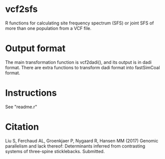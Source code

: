 # vcf2sfs
R functions for calculating site frequency spectrum (SFS) or joint SFS of more than one population from a VCF file.

# Output format
The main transformation function is vcf2dadi(), and its output is in dadi format. There are extra functions to transform dadi format into fastSimCoal format.

# Instructions
See "readme.r"

# Citation
Liu S, Ferchaud AL, Groenkjaer P, Nygaard R, Hansen MM (2017) Genomic parallelism and lack thereof: Determinants inferred from contrasting systems of three-spine sticklebacks. Submitted.
